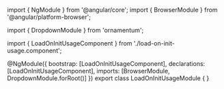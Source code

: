 import { NgModule } from '@angular/core';
import { BrowserModule } from '@angular/platform-browser';
  
import { DropdownModule } from 'ornamentum';
  
import { LoadOnInitUsageComponent } from './load-on-init-usage.component';

@NgModule({
 bootstrap: [LoadOnInitUsageComponent],
 declarations: [LoadOnInitUsageComponent],
 imports: [BrowserModule, DropdownModule.forRoot()]
})
export class LoadOnInitUsageModule {
}
